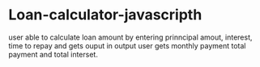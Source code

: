 # Loan-calculator-javascripth
user able to calculate loan amount by entering prinncipal amout, interest, time to repay and gets ouput
in output user gets monthly payment total payment and total interset.
